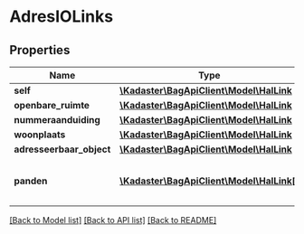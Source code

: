 # AdresIOLinks

## Properties
Name | Type | Description | Notes
------------ | ------------- | ------------- | -------------
**self** | [**\Kadaster\BagApiClient\Model\HalLink**](HalLink.md) |  | [optional] 
**openbare_ruimte** | [**\Kadaster\BagApiClient\Model\HalLink**](HalLink.md) |  | [optional] 
**nummeraanduiding** | [**\Kadaster\BagApiClient\Model\HalLink**](HalLink.md) |  | [optional] 
**woonplaats** | [**\Kadaster\BagApiClient\Model\HalLink**](HalLink.md) |  | [optional] 
**adresseerbaar_object** | [**\Kadaster\BagApiClient\Model\HalLink**](HalLink.md) |  | [optional] 
**panden** | [**\Kadaster\BagApiClient\Model\HalLink[]**](HalLink.md) | Het/de aan het adres gerelateerde pand(en). | [optional] 

[[Back to Model list]](../../README.md#documentation-for-models) [[Back to API list]](../../README.md#documentation-for-api-endpoints) [[Back to README]](../../README.md)

